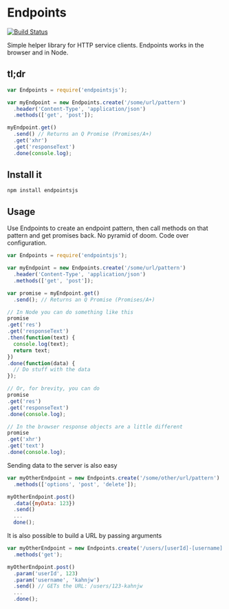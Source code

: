 Endpoints
=========

[![Build Status](https://travis-ci.org/kahnjw/endpoints.png)](https://travis-ci.org/kahnjw/endpoints)

Simple helper library for HTTP service clients. Endpoints works in the browser
and in Node.

## tl;dr

```javascript
var Endpoints = require('endpointsjs');

var myEndpoint = new Endpoints.create('/some/url/pattern')
  .header('Content-Type', 'application/json')
  .methods(['get', 'post']);

myEndpoint.get()
  .send() // Returns an Q Promise (Promises/A+)
  .get('xhr')
  .get('responseText')
  .done(console.log);
```

## Install it

```
npm install endpointsjs
```

## Usage

Use Endpoints to create an endpoint pattern, then call methods on that pattern and get promises back. No pyramid of doom. Code over configuration.

```javascript
var Endpoints = require('endpointsjs');

var myEndpoint = new Endpoints.create('/some/url/pattern')
  .header('Content-Type', 'application/json')
  .methods(['get', 'post']);

var promise = myEndpoint.get()
  .send(); // Returns an Q Promise (Promises/A+)

// In Node you can do something like this
promise
.get('res')
.get('responseText')
.then(function(text) {
  console.log(text);
  return text;
})
.done(function(data) {
  // Do stuff with the data
});

// Or, for brevity, you can do
promise
.get('res')
.get('responseText')
.done(console.log);

// In the browser response objects are a little different
promise
.get('xhr')
.get('text')
.done(console.log);
```

Sending data to the server is also easy

```javascript
var myOtherEndpoint = new Endpoints.create('/some/other/url/pattern')
  .methods(['options', 'post', 'delete']);

myOtherEndpoint.post()
  .data({myData: 123})
  .send()
  ...
  done();
```

It is also possible to build a URL by passing arguments

```javascript
var myOtherEndpoint = new Endpoints.create('/users/[userId]-[username]')
  .methods('get');

myOtherEndpoint.post()
  .param('userId', 123)
  .param('username', 'kahnjw')
  .send() // GETs the URL: /users/123-kahnjw
  ...
  .done();
```
